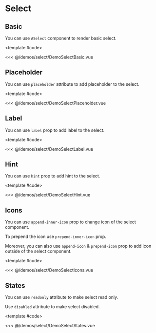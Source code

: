 # Select

<!-- 👉 Basic -->
<Demo>

## Basic

You can use `ASelect` component to render basic select.

<div class="grid grid-cols-2">
    <div>
        <DemoSelectBasic />
    </div>
</div>

<template #code>

<<< @/demos/select/DemoSelectBasic.vue

</template>

</Demo>

<!-- 👉 Placeholder -->
<Demo>

## Placeholder

You can use `placeholder` attribute to add placeholder to the select.

<div class="grid grid-cols-2">
    <div>
        <DemoSelectPlaceholder />
    </div>
</div>

<template #code>

<<< @/demos/select/DemoSelectPlaceholder.vue

</template>

</Demo>

<!-- 👉 Label -->
<Demo>

## Label

You can use `label` prop to add label to the select.

<div class="grid grid-cols-2">
    <div>
        <DemoSelectLabel />
    </div>
</div>

<template #code>

<<< @/demos/select/DemoSelectLabel.vue

</template>

</Demo>

<!-- 👉 Hint -->
<Demo>

## Hint

You can use `hint` prop to add hint to the select.

<div class="grid grid-cols-2">
    <div>
        <DemoSelectHint />
    </div>
</div>

<template #code>

<<< @/demos/select/DemoSelectHint.vue

</template>

</Demo>

<!-- 👉 Icons -->
<Demo>

## Icons

You can use `append-inner-icon` prop to change icon of the select component.

To prepend the icon use `prepend-inner-icon` prop.

Moreover, you can also use `append-icon` & `prepend-icon` prop to add icon outside of the select component.

<DemoSelectIcons />

<template #code>

<<< @/demos/select/DemoSelectIcons.vue

</template>

</Demo>

<!-- 👉 States -->
<Demo>

## States

You can use `readonly` attribute to make select read only.

Use `disabled` attribute to make select disabled.

<DemoSelectStates />

<template #code>

<<< @/demos/select/DemoSelectStates.vue

</template>

</Demo>
